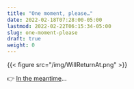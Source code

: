 ```yaml
---
title: "One moment, please…"
date: 2022-02-18T07:28:00-05:00
lastmod: 2022-02-22T06:15:34-05:00
slug: one-moment-please
draft: true
weight: 0
---
```


{{< figure src="/img/WillReturnAt.png" >}}

👉 [In the meantime](https://rl.baty.net)...

[//]: # "Exported with love from a post written in Org mode"
[//]: # "- https://github.com/kaushalmodi/ox-hugo"
